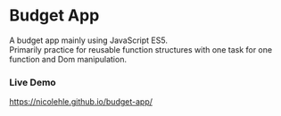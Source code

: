 # Budget App
A budget app mainly using JavaScript ES5.<br>
Primarily practice for reusable function structures with one task for one function and Dom manipulation.

### Live Demo
https://nicolehle.github.io/budget-app/

